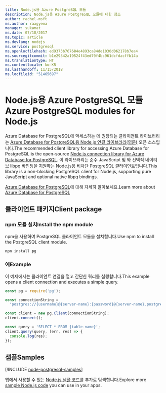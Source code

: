 ```yaml
---
title: Node.js용 Azure PostgreSQL 모듈
description: Node.js용 Azure PostgreSQL 모듈에 대한 참조
author: rachel-msft
ms.author: raagyema
manager: sukamat
ms.date: 07/18/2017
ms.topic: article
ms.devlang: nodejs
ms.service: postgresql
ms.openlocfilehash: ed9373b767684e4893ca84de1030d062178b7ea4
ms.sourcegitcommit: b1e29342a19524f43ed70f4bc961dcfdacffb14a
ms.translationtype: HT
ms.contentlocale: ko-KR
ms.lasthandoff: 11/15/2018
ms.locfileid: "51465697"
---
```

# <a name="azure-postgresql-modules-for-nodejs"></a><span data-ttu-id="4a766-103">Node.js용 Azure PostgreSQL 모듈</span><span class="sxs-lookup"><span data-stu-id="4a766-103">Azure PostgreSQL modules for Node.js</span></span>

<span data-ttu-id="4a766-104">Azure Database for PostgreSQL에 액세스하는 데 권장되는 클라이언트 라이브러리는 [Azure Database for PostgreSQL용 Node.js 연결 라이브러리(영문)](https://www.npmjs.com/package/pg) 오픈 소스입니다.</span><span class="sxs-lookup"><span data-stu-id="4a766-104">The recommended client library for accessing Azure Database for PostgreSQL is the open-source [Node.js connection library for Azure Database for PostgreSQL](https://www.npmjs.com/package/pg).</span></span> <span data-ttu-id="4a766-105">이 라이브러리는 순수 JavaScript 및 와 선택적 네이티브 libpq 바인딩을 지원하는 Node.js용 비차단 PostgreSQL 클라이언트입니다.</span><span class="sxs-lookup"><span data-stu-id="4a766-105">This library is a non-blocking PostgreSQL client for Node.js, supporting pure JavaScript and optional native libpq bindings.</span></span>

<span data-ttu-id="4a766-106">[Azure Database for PostgreSQL](https://docs.microsoft.com/azure/postgresql/)에 대해 자세히 알아보세요.</span><span class="sxs-lookup"><span data-stu-id="4a766-106">Learn more about [Azure Database for PostgreSQL](https://docs.microsoft.com/azure/postgresql/)</span></span>

## <a name="client-package"></a><span data-ttu-id="4a766-107">클라이언트 패키지</span><span class="sxs-lookup"><span data-stu-id="4a766-107">Client package</span></span>

### <a name="install-the-npm-module"></a><span data-ttu-id="4a766-108">npm 모듈 설치</span><span class="sxs-lookup"><span data-stu-id="4a766-108">Install the npm module</span></span>

<span data-ttu-id="4a766-109">npm을 사용하여 PostgreSQL 클라이언트 모듈을 설치합니다.</span><span class="sxs-lookup"><span data-stu-id="4a766-109">Use npm to install the PostgreSQL client module.</span></span>

```bash
npm install pg
```   

### <a name="example"></a><span data-ttu-id="4a766-110">예</span><span class="sxs-lookup"><span data-stu-id="4a766-110">Example</span></span>

<span data-ttu-id="4a766-111">이 예제에서는 클라이언트 연결을 열고 간단한 쿼리를 실행합니다.</span><span class="sxs-lookup"><span data-stu-id="4a766-111">This example opens a client connection and executes a simple query.</span></span>

```javascript
const pg = require('pg');

const connectionString =
  'postgres://{username}@{server-name}:{password}@{server-name}.postgres.database.azure.com:5432/{database-name}?ssl=true';

const client = new pg.Client(connectionString);
client.connect();

const query = 'SELECT * FROM {table-name}';
client.query(query, (err, res) => {
  console.log(res);
});
```

## <a name="samples"></a><span data-ttu-id="4a766-112">샘플</span><span class="sxs-lookup"><span data-stu-id="4a766-112">Samples</span></span>

[!INCLUDE [node-postgresql-samples](../docs-ref-conceptual/includes/postgresql-samples.md)]

<span data-ttu-id="4a766-113">앱에서 사용할 수 있는 [Node.js 샘플 코드](https://azure.microsoft.com/resources/samples/?platform=nodejs)를 추가로 탐색합니다.</span><span class="sxs-lookup"><span data-stu-id="4a766-113">Explore more [sample Node.js code](https://azure.microsoft.com/resources/samples/?platform=nodejs) you can use in your apps.</span></span>
